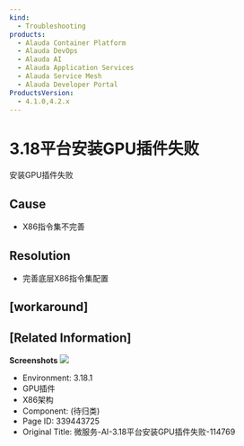 ```yaml
---
kind:
  - Troubleshooting
products:
  - Alauda Container Platform
  - Alauda DevOps
  - Alauda AI
  - Alauda Application Services
  - Alauda Service Mesh
  - Alauda Developer Portal
ProductsVersion:
  - 4.1.0,4.2.x
---
```

<!-- A type of document that involves encountering a fault, diagnosing it, performing root cause analysis, and providing solutions. -->

# 3.18平台安装GPU插件失败

安装GPU插件失败

## Cause
- X86指令集不完善

## Resolution
- 完善底层X86指令集配置

## [workaround]

## [Related Information]
**Screenshots**
![](assets/wei-fu-wu-ai-3-18ping-tai-an-zhuang-gpucha-jian-shi-bai-114769/1754641529_99781_c89618_%25E5%25BE%25AE%25E4%25BF%25A1%25E5%259B%25BE%25E7%2589%2587_20250807184234_55_1.png)
- Environment: 3.18.1
- GPU插件
- X86架构
- Component: (待归类)
- Page ID: 339443725
- Original Title: 微服务-AI-3.18平台安装GPU插件失败-114769
